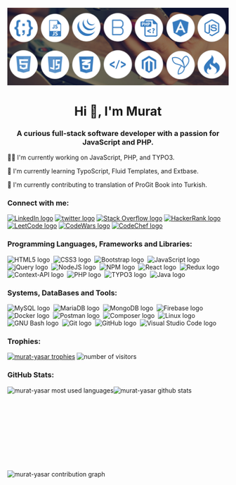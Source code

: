 ![MasterHead](https://github.com/murat-yasar/murat-yasar/blob/main/full-stack-banner-1210x423.jpeg)

<h1 align="center">Hi 👋, I'm Murat</h1>
<h3 align="center">A curious full-stack software developer with a passion for JavaScript and PHP. </h3>

<p align="left">👩‍💻 I'm currently working on JavaScript, PHP, and TYPO3.</p>
<p align="left">🧠 I'm currently learning TypoScript, Fluid Templates, and Extbase.</p>
<p align="left">🎇 I'm currently contributing to translation of ProGit Book into Turkish.</p>

<h3 align="left">Connect with me:</h3>
<p align="left">
  <a href="https://linkedin.com/in/murat-yasar" target="blank"><img src="https://img.shields.io/badge/LinkedIn-0077B5?style=for-the-badge&logo=linkedin&logoColor=white" alt="LinkedIn logo" title="LinkedIn" height="25" /></a>
  <a href="https://twitter.com/devmuratyasar" target="blank"><img src="https://img.shields.io/badge/Twitter-1DA1F2?style=for-the-badge&logo=twitter&logoColor=white" alt="twitter logo" title="twitter" height="25" /></a>
  <a href="https://stackoverflow.com/users/23463499" target="blank"><img src="https://img.shields.io/badge/stack%20overflow-FE7A16?logo=stack-overflow&logoColor=white&style=for-the-badge" alt="Stack Overflow logo" title="Stack Overflow" height="25" /></a>
  <a href="https://www.hackerrank.com/dev_muratyasar" target="blank"><img src="https://img.shields.io/badge/HackerRank-00EA64.svg?style=for-the-badge&logo=HackerRank&logoColor=white" alt="HackerRank logo" title="HackerRank" height="25" /></a>
  <a href="https://www.leetcode.com/murat-yasar" target="blank"><img src="https://img.shields.io/badge/LeetCode-FFA116.svg?style=for-the-badge&logo=LeetCode&logoColor=white" alt="LeetCode logo" title="LeetCode" height="25" /></a>
  <a href="https://www.codewars.com/users/murat-yasar" target="blank"><img src="https://img.shields.io/badge/Codewars-B1361E.svg?style=for-the-badge&logo=Codewars&logoColor=white" alt="CodeWars logo" title="CodeWars" height="25" /></a>
  <a href=" https://www.codechef.com/users/muratyasar" target="blank"><img src="https://img.shields.io/badge/CodeChef-5B4638.svg?style=for-the-badge&logo=CodeChef&logoColor=white" alt="CodeChef logo" title="CodeChef" height="25" /></a>
</p>

<h3 align="left">Programming Languages, Frameworks and Libraries:</h3>
<p align="left">
  <img src="https://img.shields.io/badge/HTML5-E34F26.svg?style=for-the-badge&logo=HTML5&logoColor=white" alt="HTML5 logo" title="HTML5" height="25" />&nbsp;
  <img src="https://img.shields.io/badge/CSS3-1572B6.svg?style=for-the-badge&logo=CSS3&logoColor=white" alt="CSS3 logo" title="CSS3" height="25" />&nbsp;
  <img src="https://img.shields.io/badge/Bootstrap-7952B3.svg?style=for-the-badge&logo=Bootstrap&logoColor=white" alt="Bootstrap logo" title="Bootstrap" height="25" />&nbsp;
  <img src="https://img.shields.io/badge/JavaScript-F7DF1E.svg?style=for-the-badge&logo=JavaScript&logoColor=black" alt="JavaScript logo" title="JavaScript" height="25" />&nbsp;
  <img src="https://img.shields.io/badge/jQuery-0769AD.svg?style=for-the-badge&logo=jQuery&logoColor=white" alt="jQuery logo" title="jQuery" height="25" />&nbsp;
  <img src="https://img.shields.io/badge/Node.js-339933.svg?style=for-the-badge&logo=nodedotjs&logoColor=white" alt="NodeJS logo" title="NodeJS" height="25" />&nbsp;
  <img src="https://img.shields.io/badge/npm-CB3837.svg?style=for-the-badge&logo=npm&logoColor=white" alt="NPM logo" title="NPM" height="25" />&nbsp;
  <img src="https://img.shields.io/badge/React-61DAFB.svg?style=for-the-badge&logo=React&logoColor=black" alt="React logo" title="React" height="25" />&nbsp;
  <img src="https://img.shields.io/badge/Redux-764ABC.svg?style=for-the-badge&logo=Redux&logoColor=white" alt="Redux logo" title="Redux" height="25" />&nbsp;
  <img src="https://img.shields.io/badge/Context--Api-282C34?style=for-the-badge&logo=react" alt="Context-API logo" title="Context-API" height="25" />&nbsp;
  <img src="https://img.shields.io/badge/PHP-777BB4.svg?style=for-the-badge&logo=PHP&logoColor=white" alt="PHP logo" title="PHP" height="25" />&nbsp;
  <img src="https://img.shields.io/badge/TYPO3-FF8700.svg?style=for-the-badge&logo=TYPO3&logoColor=white" alt="TYPO3 logo" title="TYPO3" height="25" />&nbsp;
  <img src="https://img.shields.io/badge/java-%23ED8B00.svg?style=for-the-badge&logo=openjdk&logoColor=white" alt="Java logo" title="Java" height="25" />&nbsp;
</p>

<h3 align="left">Systems, DataBases and Tools:</h3>
<p align="left"> 
  <img src="https://img.shields.io/badge/MySQL-4479A1.svg?style=for-the-badge&logo=MySQL&logoColor=white" alt="MySQL logo" title="MySQL" height="25" />&nbsp;
  <img src="https://img.shields.io/badge/MariaDB-003545.svg?style=for-the-badge&logo=MariaDB&logoColor=white" alt="MariaDB logo" title="MariaDB" height="25" />&nbsp;
  <img src="https://img.shields.io/badge/MongoDB-47A248.svg?style=for-the-badge&logo=MongoDB&logoColor=white" alt="MongoDB logo" title="MongoDB" height="25" />&nbsp;
  <img src="https://img.shields.io/badge/Firebase-FFCA28.svg?style=for-the-badge&logo=Firebase&logoColor=black" alt="Firebase logo" title="Firebase" height="25" />&nbsp;
  <img src="https://img.shields.io/badge/Docker-2496ED.svg?style=for-the-badge&logo=Docker&logoColor=white" alt="Docker logo" title="Docker" height="25" />&nbsp;
  <img src="https://img.shields.io/badge/Postman-FF6C37.svg?style=for-the-badge&logo=Postman&logoColor=white" alt="Postman logo" title="Postman" height="25" />&nbsp;
  <img src="https://img.shields.io/badge/Composer-885630.svg?style=for-the-badge&logo=Composer&logoColor=white" alt="Composer logo" title="Composer" height="25" />&nbsp;
  <img src="https://img.shields.io/badge/Linux-FCC624.svg?style=for-the-badge&logo=Linux&logoColor=black" alt="Linux logo" title="linux" height="25" />&nbsp;
  <img src="https://img.shields.io/badge/GNU%20Bash-4EAA25.svg?style=for-the-badge&logo=GNU-Bash&logoColor=white" alt="GNU Bash logo" title="GNU Bash" height="25" />&nbsp;
  <img src="https://img.shields.io/badge/Git-F05032.svg?style=for-the-badge&logo=Git&logoColor=white" alt="Git logo" title="Git" height="25" />&nbsp;
  <img src="https://img.shields.io/badge/GitHub-181717.svg?style=for-the-badge&logo=GitHub&logoColor=white" alt="GitHub logo" title="GitHub" height="25" />&nbsp;
  <img src="https://img.shields.io/badge/VS%20Code-282C34?logo=visual-studio-code&logoColor=007ACC" alt="Visual Studio Code logo" title="Visual Studio Code" height="25" />&nbsp;
</p>

<!--
<h3 align="left">Projects:</h3>
  <a align="left" href="https://github.com/murat-yasar/JS_E-Shop" target="_blank"><img src="https://github-readme-stats.vercel.app/api/pin/?username=murat-yasar&repo=JS_E-Shop&theme=city_lights""></a>
  <a align="left" href="https://github.com/murat-yasar/JS_TodoCalendar" target="_blank"><img src="https://github-readme-stats.vercel.app/api/pin/?username=murat-yasar&repo=JS_TodoCalendar&theme=city_lights""></a> 
  <a align="left" href="https://github.com/murat-yasar/React_movieApp" target="_blank"><img src="https://github-readme-stats.vercel.app/api/pin/?username=murat-yasar&repo=React_movieApp&theme=city_lights""></a> 
  <a align="left" href="https://github.com/murat-yasar/PHP-MySQL_ShoppingCart" target="_blank"><img src="https://github-readme-stats.vercel.app/api/pin/?username=murat-yasar&repo=PHP-MySQL_ShoppingCart&theme=city_lights""></a>
  <a align="left" href="https://github.com/murat-yasar/Java_BookstoreManagementSystem" target="_blank"><img src="https://github-readme-stats.vercel.app/api/pin/?username=murat-yasar&repo=Java_BookstoreManagementSystem&theme=city_lights""></a> 
  <a align="left" href="https://github.com/murat-yasar/progit2-tr" target="_blank"><img src="https://github-readme-stats.vercel.app/api/pin/?username=murat-yasar&repo=progit2-tr&theme=city_lights""></a>
  -->

<h3 align="left">Trophies:</h3>
<a href="https://github.com/ryo-ma/github-profile-trophy" align="left"><img src="https://github-profile-trophy.vercel.app/?username=murat-yasar&theme=tokyonight" alt="murat-yasar trophies" /></a>
<img src="https://komarev.com/ghpvc/?username=murat-yasar&label=Profile%20views&color=0e75b6&style=flat" alt="number of visitors" >

<h3 align="left">GitHub Stats:</h3>
<section width="100%">
  <img src="https://github-readme-stats.vercel.app/api/top-langs?username=murat-yasar&show_icons=true&locale=en&layout=compact&theme=city_lights" alt="murat-yasar most used languages" align="left" height="190" />
  <img src="https://github-readme-stats.vercel.app/api?username=murat-yasar&show_icons=true&locale=en&theme=city_lights" alt="murat-yasar github stats" align="left" height="190" />
</section>
<img src="http://github-profile-summary-cards.vercel.app/api/cards/profile-details?username=murat-yasar&theme=city_lights" alt="murat-yasar contribution graph" width="820" />

<!--  https://home.aveek.io/GitHub-Profile-Badges  https://github.com/Ileriayo/markdown-badges
<img src="https://img.shields.io/badge/Apache-D22128.svg?style=for-the-badge&logo=Apache&logoColor=white" alt="Apache logo" title="Apache" height="25" />
<img src="https://img.shields.io/badge/Axios-5A29E4.svg?style=for-the-badge&logo=Axios&logoColor=white" alt="Axios logo" title="Axios" height="25" />
<img src="https://img.shields.io/badge/Angular-0F0F11.svg?style=for-the-badge&logo=Angular&logoColor=white" alt="Angular logo" title="Angular" height="25" />
<img src="https://img.shields.io/badge/Babel-F9DC3E.svg?style=for-the-badge&logo=Babel&logoColor=black" alt="Babel logo" title="Babel" height="25" />
<img src="https://img.shields.io/badge/GNU%20Bash-4EAA25.svg?style=for-the-badge&logo=GNU-Bash&logoColor=white" alt="GNU Bash logo" title="GNU Bash" height="25" />
<img src="https://img.shields.io/badge/Bootstrap-7952B3.svg?style=for-the-badge&logo=Bootstrap&logoColor=white" alt="Bootstrap logo" title="Bootstrap" height="25" />
<img src="https://img.shields.io/badge/Chai-A30701.svg?style=for-the-badge&logo=Chai&logoColor=white" alt="Chai logo" title="Chai" height="25" />
<img src="https://img.shields.io/badge/CodeIgniter-EF4223.svg?style=for-the-badge&logo=CodeIgniter&logoColor=white" alt="CodeIgniter logo" title="CodeIgniter" height="25" />
<img src="https://img.shields.io/badge/Composer-885630.svg?style=for-the-badge&logo=Composer&logoColor=white" alt="Composer logo" title="Composer" height="25" />
<img src="https://img.shields.io/badge/Coursera-0056D2.svg?style=for-the-badge&logo=Coursera&logoColor=white" alt="Coursera logo" title="Coursera" height="25" />
<img src="https://img.shields.io/badge/CSS3-1572B6.svg?style=for-the-badge&logo=CSS3&logoColor=white" alt="CSS3 logo" title="CSS3" height="25" />
<img src="https://img.shields.io/badge/curl-073551.svg?style=for-the-badge&logo=curl&logoColor=white" alt="curl logo" title="curl" height="25" />
<img src="https://img.shields.io/badge/Cucumber-23D96C.svg?style=for-the-badge&logo=Cucumber&logoColor=white" alt="Cucumber logo" title="Cucumber" height="25" />
<img src="https://img.shields.io/badge/Cypress-69D3A7.svg?style=for-the-badge&logo=Cypress&logoColor=white" alt="Cypress logo" title="Cypress" height="25" />
<img src="https://img.shields.io/badge/D3.js-F9A03C.svg?style=for-the-badge&logo=d3dotjs&logoColor=white" alt="D3JS logo" title="D3JS" height="25" />
<img src="https://img.shields.io/badge/dev.to-0A0A0A.svg?style=for-the-badge&logo=devdotto&logoColor=white" alt="/dev.to logo" title="/dev.to" height="25" />
<img src="https://img.shields.io/badge/Django-092E20.svg?style=for-the-badge&logo=Django&logoColor=white" alt="Django logo" title="Django" height="25" />
<img src="https://img.shields.io/badge/Docker-2496ED.svg?style=for-the-badge&logo=Docker&logoColor=white" alt="Docker logo" title="Docker" height="25" />

<img src="https://img.shields.io/badge/Electron-47848F.svg?style=for-the-badge&logo=Electron&logoColor=white" alt="Electron logo" title="Electron" height="25" />
<img src="https://img.shields.io/badge/Express-000000.svg?style=for-the-badge&logo=Express&logoColor=white" alt="Express logo" title="Express" height="25" />
<img src="https://img.shields.io/badge/Font%20Awesome-528DD7.svg?style=for-the-badge&logo=Font-Awesome&logoColor=white" alt="FontAwesome logo" title="FontAwesome" height="25" />
<img src="https://img.shields.io/badge/Firebase-FFCA28.svg?style=for-the-badge&logo=Firebase&logoColor=black" alt="Firebase logo" title="Firebase" height="25" />
<img src="https://img.shields.io/badge/freeCodeCamp-0A0A23.svg?style=for-the-badge&logo=freeCodeCamp&logoColor=white" alt="freeCodeCamp logo" title="freeCodeCamp" height="25" />
<img src="https://img.shields.io/badge/Gatsby-663399.svg?style=for-the-badge&logo=Gatsby&logoColor=white" alt="Gatsby logo" title="Gatsby" height="25" />
<img src="https://img.shields.io/badge/Git-F05032.svg?style=for-the-badge&logo=Git&logoColor=white" alt="Git logo" title="Git" height="25" />
<img src="https://img.shields.io/badge/GitHub-181717.svg?style=for-the-badge&logo=GitHub&logoColor=white" alt="GitHub logo" title="GitHub" height="25" />
<img src="https://img.shields.io/badge/GitLab-FC6D26.svg?style=for-the-badge&logo=GitLab&logoColor=white" alt="GitLab logo" title="GitLab" height="25" />
<img src="https://img.shields.io/badge/GNU%20Bash-4EAA25.svg?style=for-the-badge&logo=GNU-Bash&logoColor=white" alt="GNU-Bash logo" title="GNU-Bash" height="25" />
<img src="https://img.shields.io/badge/GraphQL-E10098.svg?style=for-the-badge&logo=GraphQL&logoColor=white" alt="GraphQL logo" title="GraphQL" height="25" />
<img src="https://img.shields.io/badge/gulp-CF4647.svg?style=for-the-badge&logo=gulp&logoColor=white" alt="gulp logo" title="gulp" height="25" />
<img src="https://img.shields.io/badge/Haskell-5D4F85.svg?style=for-the-badge&logo=Haskell&logoColor=white" alt="Haskell logo" title="Haskell" height="25" />
<img src="https://img.shields.io/badge/Heroku-430098.svg?style=for-the-badge&logo=Heroku&logoColor=white" alt="Heroku logo" title="Heroku" height="25" />
<img src="https://img.shields.io/badge/Homebrew-FBB040.svg?style=for-the-badge&logo=Homebrew&logoColor=black" alt="Homebrew logo" title="Homebrew" height="25" />
<img src="https://img.shields.io/badge/Hibernate-59666C.svg?style=for-the-badge&logo=Hibernate&logoColor=white" alt="Hibernate logo" title="Hibernate" height="25" />
<img src="https://img.shields.io/badge/HTML5-E34F26.svg?style=for-the-badge&logo=HTML5&logoColor=white" alt="HTML5 logo" title="HTML5" height="25" />
<img src="https://img.shields.io/badge/IBM-052FAD.svg?style=for-the-badge&logo=IBM&logoColor=white" alt="IBM logo" title="IBM" height="25" />
<img src="https://img.shields.io/badge/JavaScript-F7DF1E.svg?style=for-the-badge&logo=JavaScript&logoColor=black" alt="JavaScript logo" title="JavaScript" height="25" />
<img src="https://img.shields.io/badge/Jasmine-8A4182.svg?style=for-the-badge&logo=Jasmine&logoColor=white" alt="Jasmine logo" title="Jasmine" height="25" />
<img src="https://img.shields.io/badge/Jenkins-D24939.svg?style=for-the-badge&logo=Jenkins&logoColor=white" alt="Jenkins logo" title="Jenkins" height="25" />
<img src="https://img.shields.io/badge/Jekyll-CC0000.svg?style=for-the-badge&logo=Jekyll&logoColor=white" alt="Jekyll logo" title="Jekyll" height="25" />
<img src="https://img.shields.io/badge/Jest-C21325.svg?style=for-the-badge&logo=Jest&logoColor=white" alt="Jest logo" title="Jest" height="25" />
<img src="https://img.shields.io/badge/Jira-0052CC.svg?style=for-the-badge&logo=Jira&logoColor=white" alt="Jira logo" title="Jira" height="25" />
<img src="https://img.shields.io/badge/JSON-000000.svg?style=for-the-badge&logo=JSON&logoColor=white" alt="JSON logo" title="JSON" height="25" />
<img src="https://img.shields.io/badge/JSON%20Web%20Tokens-000000.svg?style=for-the-badge&logo=JSON-Web-Tokens&logoColor=white" alt="JSON-Web-Tokens logo" title="JSON-Web-Tokens" height="25" />
<img src="https://img.shields.io/badge/Jupyter-F37626.svg?style=for-the-badge&logo=Jupyter&logoColor=white" alt="Jupyter logo" title="Jupyter" height="25" />
<img src="https://img.shields.io/badge/jQuery-0769AD.svg?style=for-the-badge&logo=jQuery&logoColor=white" alt="jQuery logo" title="jQuery" height="25" />

<img src="https://img.shields.io/badge/Kubernetes-326CE5.svg?style=for-the-badge&logo=Kubernetes&logoColor=white" alt="Kubernetes logo" title="Kubernetes" height="25" />
<img src="https://img.shields.io/badge/Laravel-FF2D20.svg?style=for-the-badge&logo=Laravel&logoColor=white" alt="Laravel logo" title="Laravel" height="25" />
<img src="https://img.shields.io/badge/LeetCode-FFA116.svg?style=for-the-badge&logo=LeetCode&logoColor=white" alt="LeetCode logo" title="LeetCode" height="25" />
<img src="https://img.shields.io/badge/Linux-FCC624.svg?style=for-the-badge&logo=Linux&logoColor=black" alt="Linux logo" title="linux" height="25" />
<img src="https://img.shields.io/badge/MariaDB-003545.svg?style=for-the-badge&logo=MariaDB&logoColor=white" alt="MariaDB logo" title="MariaDB" height="25" />
<img src="https://img.shields.io/badge/Markdown-000000.svg?style=for-the-badge&logo=Markdown&logoColor=white" alt="Markdown logo" title="Markdown" height="25" />
<img src="https://img.shields.io/badge/MDN%20Web%20Docs-000000.svg?style=for-the-badge&logo=MDN-Web-Docs&logoColor=white" alt="MDN-Web-Docs logo" title="MDN-Web-Docs" height="25" />
<img src="https://img.shields.io/badge/Medium-000000.svg?style=for-the-badge&logo=Medium&logoColor=white" alt="Medium logo" title="Medium" height="25" />
<img src="https://img.shields.io/badge/Meta-0467DF.svg?style=for-the-badge&logo=Meta&logoColor=white" alt="Meta logo" title="Meta" height="25" />
<img src="https://img.shields.io/badge/Meteor-DE4F4F.svg?style=for-the-badge&logo=Meteor&logoColor=white" alt="Meteor logo" title="Meteor" height="25" />
<img src="https://img.shields.io/badge/MongoDB-47A248.svg?style=for-the-badge&logo=MongoDB&logoColor=white" alt="MongoDB logo" title="MongoDB" height="25" />
<img src="https://img.shields.io/badge/Mongoose-880000.svg?style=for-the-badge&logo=Mongoose&logoColor=white" alt="Mongoose logo" title="Mongoose" height="25" />
<img src="https://img.shields.io/badge/MySQL-4479A1.svg?style=for-the-badge&logo=MySQL&logoColor=white" alt="MySQL logo" title="MySQL" height="25" />
<img src="https://img.shields.io/badge/Nano-4A90E2.svg?style=for-the-badge&logo=Nano&logoColor=white" alt="Nano logo" title="Nano" height="25" />
<img src="https://img.shields.io/badge/NestJS-E0234E.svg?style=for-the-badge&logo=NestJS&logoColor=white" alt="NestJS logo" title="NestJS" height="25" />
<img src="https://img.shields.io/badge/Netlify-00C7B7.svg?style=for-the-badge&logo=Netlify&logoColor=white" alt="Netlify logo" title="Netlify" height="25" />
<img src="https://img.shields.io/badge/Next.js-000000.svg?style=for-the-badge&logo=nextdotjs&logoColor=white" alt="NextJS logo" title="NextJS" height="25" />
<img src="https://img.shields.io/badge/NGINX-009639.svg?style=for-the-badge&logo=NGINX&logoColor=white" alt="NGINX logo" title="NGINX" height="25" />
<img src="https://img.shields.io/badge/ngrok-1F1E37.svg?style=for-the-badge&logo=ngrok&logoColor=white" alt="ngrok logo" title="ngrok" height="25" />
<img src="https://img.shields.io/badge/Node.js-339933.svg?style=for-the-badge&logo=nodedotjs&logoColor=white" alt="NodeJS logo" title="NodeJS" height="25" />
<img src="https://img.shields.io/badge/Nodemon-76D04B.svg?style=for-the-badge&logo=Nodemon&logoColor=white" alt="Nodemon logo" title="Nodemon" height="25" />
<img src="https://img.shields.io/badge/npm-CB3837.svg?style=for-the-badge&logo=npm&logoColor=white" alt="NPM logo" title="NPM" height="25" />
<img src="https://img.shields.io/badge/Nuxt.js-00DC82.svg?style=for-the-badge&logo=nuxtdotjs&logoColor=white" alt="Nuxt logo" title="Nuxt" height="25" />

<img src="https://img.shields.io/badge/OpenProject-0770B8.svg?style=for-the-badge&logo=OpenProject&logoColor=white" alt="OpenProject logo" title="OpenProject" height="25" />
<img src="https://img.shields.io/badge/Packagist-F28D1A.svg?style=for-the-badge&logo=Packagist&logoColor=white" alt="Packagist logo" title="Packagist" height="25" />
<img src="https://img.shields.io/badge/Perl-39457E.svg?style=for-the-badge&logo=Perl&logoColor=white" alt="Perl logo" title="Perl" height="25" />
<img src="https://img.shields.io/badge/PHP-777BB4.svg?style=for-the-badge&logo=PHP&logoColor=white" alt="PHP logo" title="PHP" height="25" />
<img src="https://img.shields.io/badge/phpMyAdmin-6C78AF.svg?style=for-the-badge&logo=phpMyAdmin&logoColor=white" alt="phpMyAdmin logo" title="phpMyAdmin" height="25" />
<img src="https://img.shields.io/badge/PostgreSQL-4169E1.svg?style=for-the-badge&logo=PostgreSQL&logoColor=white" alt="PostgreSQL logo" title="PostgreSQL" height="25" />
<img src="https://img.shields.io/badge/Postman-FF6C37.svg?style=for-the-badge&logo=Postman&logoColor=white" alt="Postman logo" title="Postman" height="25" />
<img src="https://img.shields.io/badge/PowerShell-5391FE.svg?style=for-the-badge&logo=PowerShell&logoColor=white" alt="PowerShell logo" title="PowerShell" height="25" />
<img src="https://img.shields.io/badge/Pug-A86454.svg?style=for-the-badge&logo=Pug&logoColor=white" alt="Pug logo" title="Pug" height="25" />
<img src="https://img.shields.io/badge/Puppeteer-40B5A4.svg?style=for-the-badge&logo=Puppeteer&logoColor=white" alt="Puppeteer logo" title="Puppeteer" height="25" />
<img src="https://img.shields.io/badge/Python-3776AB.svg?style=for-the-badge&logo=Python&logoColor=white" alt="Python logo" title="Python" height="25" />
<img src="https://img.shields.io/badge/R-276DC3.svg?style=for-the-badge&logo=R&logoColor=white" alt="R logo" title="R" height="25" />
<img src="https://img.shields.io/badge/React-61DAFB.svg?style=for-the-badge&logo=React&logoColor=black" alt="React logo" title="React" height="25" />
<img src="https://img.shields.io/badge/React%20Router-CA4245.svg?style=for-the-badge&logo=React-Router&logoColor=white" alt="React-Router logo" title="React-Router" height="25" />
<img src="https://img.shields.io/badge/Redux-764ABC.svg?style=for-the-badge&logo=Redux&logoColor=white" alt="Redux logo" title="Redux" height="25" />
<img src="https://img.shields.io/badge/Ruby-CC342D.svg?style=for-the-badge&logo=Ruby&logoColor=white" alt="Ruby logo" title="Ruby" height="25" />
<img src="https://img.shields.io/badge/Ruby%20on%20Rails-D30001.svg?style=for-the-badge&logo=Ruby-on-Rails&logoColor=white" alt="Ruby-on-Rails logo" title="Ruby-on-Rails" height="25" />
<img src="https://img.shields.io/badge/Rust-000000.svg?style=for-the-badge&logo=Rust&logoColor=white" alt="Rust logo" title="Rust" height="25" />

<img src="https://img.shields.io/badge/Selenium-43B02A.svg?style=for-the-badge&logo=Selenium&logoColor=white" alt="Selenium logo" title="Selenium" height="25" />
<img src="https://img.shields.io/badge/Serverless-FD5750.svg?style=for-the-badge&logo=Serverless&logoColor=white" alt="Serverless logo" title="Serverless" height="25" />
<img src="https://img.shields.io/badge/Socket.io-010101.svg?style=for-the-badge&logo=socketdotio&logoColor=white" alt="Socket.io logo" title="Socket.io" height="25" />
<img src="https://img.shields.io/badge/Apache%20Solr-D9411E.svg?style=for-the-badge&logo=Apache-Solr&logoColor=white" alt="Solr logo" title="Solr" height="25" />
<img src="https://img.shields.io/badge/Spring-6DB33F.svg?style=for-the-badge&logo=Spring&logoColor=white" alt="Spring logo" title="Spring" height="25" />
<img src="https://img.shields.io/badge/Spring%20Boot-6DB33F.svg?style=for-the-badge&logo=Spring-Boot&logoColor=white" alt="Spring-Boot logo" title="Spring-Boot" height="25" />
<img src="https://img.shields.io/badge/SQLite-003B57.svg?style=for-the-badge&logo=SQLite&logoColor=white" alt="SQLite logo" title="SQLite" height="25" />
<img src="https://img.shields.io/badge/Supabase-3FCF8E.svg?style=for-the-badge&logo=Supabase&logoColor=white" alt="Supabase logo" title="Supabase" height="25" />
<img src="https://img.shields.io/badge/SUSE-0C322C.svg?style=for-the-badge&logo=SUSE&logoColor=white" alt="SUSE logo" title="SUSE" height="25" />
<img src="https://img.shields.io/badge/Symfony-000000.svg?style=for-the-badge&logo=Symfony&logoColor=white" alt="Symfony logo" title="Symfony" height="25" />
<img src="https://img.shields.io/badge/Tailwind%20CSS-06B6D4.svg?style=for-the-badge&logo=Tailwind-CSS&logoColor=white" alt="Tailwind logo" title="Tailwind" height="25" />
<img src="https://img.shields.io/badge/The%20Odin%20Project-A9792B.svg?style=for-the-badge&logo=The-Odin-Project&logoColor=white" alt="The-Odin-Project logo" title="The-Odin-Project" height="25" />
<img src="https://img.shields.io/badge/Three.js-000000.svg?style=for-the-badge&logo=threedotjs&logoColor=white" alt="Three.js logo" title="Three.js" height="25" />
<img src="https://img.shields.io/badge/TypeScript-3178C6.svg?style=for-the-badge&logo=TypeScript&logoColor=white" alt="TypeScript logo" title="TypeScript" height="25" />
<img src="https://img.shields.io/badge/TYPO3-FF8700.svg?style=for-the-badge&logo=TYPO3&logoColor=white" alt="TYPO3 logo" title="TYPO3" height="25" />
<img src="https://img.shields.io/badge/Vercel-000000.svg?style=for-the-badge&logo=Vercel&logoColor=white" alt="Vercel logo" title="Vercel" height="25" />
<img src="https://img.shields.io/badge/VirtualBox-183A61.svg?style=for-the-badge&logo=VirtualBox&logoColor=white" alt="VirtualBox logo" title="VirtualBox" height="25" />
<img src="https://img.shields.io/badge/Vim-019733.svg?style=for-the-badge&logo=Vim&logoColor=white" alt="Vim logo" title="Vim" height="25" />
<img src="https://img.shields.io/badge/Vue.js-4FC08D.svg?style=for-the-badge&logo=vuedotjs&logoColor=white" alt="Vue.js logo" title="Vue.js" height="25" />
<img src="https://img.shields.io/badge/Webpack-8DD6F9.svg?style=for-the-badge&logo=Webpack&logoColor=black" alt="Webpack logo" title="Webpack" height="25" />
<img src="https://img.shields.io/badge/XAMPP-FB7A24.svg?style=for-the-badge&logo=XAMPP&logoColor=white" alt="XAMPP logo" title="XAMPP" height="25" />
<img src="https://img.shields.io/badge/Xing-006567.svg?style=for-the-badge&logo=Xing&logoColor=white" alt="Xing logo" title="Xing" height="25" />
<img src="https://img.shields.io/badge/Yarn-2C8EBB.svg?style=for-the-badge&logo=Yarn&logoColor=white" alt="Yarn logo" title="Yarn" height="25" />
<img src="https://img.shields.io/badge/YAML-CB171E.svg?style=for-the-badge&logo=YAML&logoColor=white" alt="YAML logo" title="YAML" height="25" />
<img src="https://img.shields.io/badge/Zsh-F15A24.svg?style=for-the-badge&logo=Zsh&logoColor=white" alt="Zsh logo" title="Zsh" height="25" />
-->
